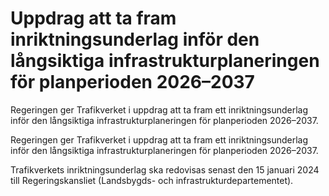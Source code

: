 # Uppdrag att ta fram inriktningsunderlag inför den långsiktiga infrastrukturplaneringen för planperioden 2026–2037

Regeringen ger Trafikverket i uppdrag att ta fram ett inriktningsunderlag inför den långsiktiga infrastrukturplaneringen för planperioden 2026–2037.

Regeringen ger Trafikverket i uppdrag att ta fram ett inriktningsunderlag inför den långsiktiga infrastrukturplaneringen för planperioden 2026–2037.

Trafikverkets inriktningsunderlag ska redovisas senast den 15 januari 2024
till Regeringskansliet (Landsbygds- och infrastrukturdepartementet).
